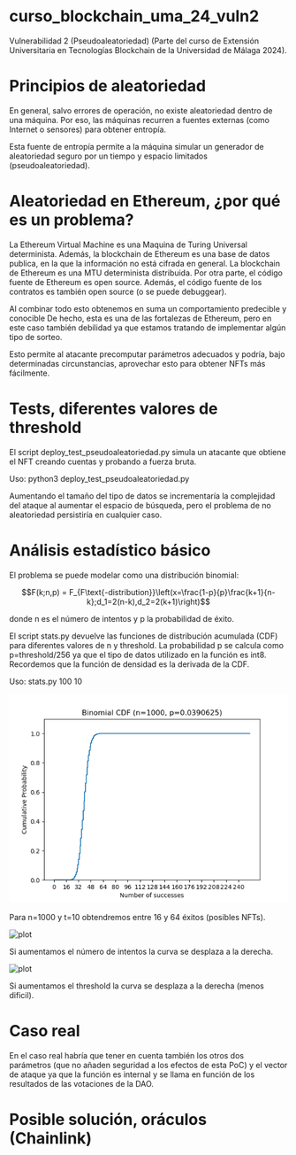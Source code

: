 # curso_blockchain_uma_24_vuln2
Vulnerabilidad 2 (Pseudoaleatoriedad) (Parte del curso de Extensión
Universitaria en Tecnologías Blockchain de la Universidad de Málaga 2024).

# Principios de aleatoriedad

En general, salvo errores de operación, no existe aleatoriedad dentro de una máquina.
Por eso, las máquinas recurren a fuentes externas (como Internet o sensores) para
obtener entropía.

Esta fuente de entropía permite a la máquina simular un generador de aleatoriedad
seguro por un tiempo y espacio limitados (pseudoaleatoriedad).

# Aleatoriedad en Ethereum, ¿por qué es un problema?

La Ethereum Virtual Machine es una Maquina de Turing Universal determinista.
Además, la blockchain de Ethereum es una base de datos publica, en la que la
información no está cifrada en general.
La blockchain de Ethereum es una MTU determinista distribuida.
Por otra parte, el código fuente de Ethereum es open source.
Además, el código fuente de los contratos es también open source (o se puede debuggear).

Al combinar todo esto obtenemos en suma un comportamiento predecible y conocible
De hecho, esta es una de las fortalezas de Ethereum, pero en este caso también debilidad
ya que estamos tratando de implementar algún tipo de sorteo.

Esto permite al atacante precomputar parámetros adecuados y podría, bajo
determinadas circunstancias, aprovechar esto para obtener NFTs más
fácilmente.

# Tests, diferentes valores de threshold

El script deploy_test_pseudoaleatoriedad.py simula un atacante que obtiene el
NFT creando cuentas y probando a fuerza bruta.

Uso:
python3 deploy_test_pseudoaleatoriedad.py

Aumentando el tamaño del tipo de datos se incrementaría la complejidad del ataque
al aumentar el espacio de búsqueda, pero el problema de no aleatoriedad
persistiría en cualquier caso.

# Análisis estadístico básico

El problema se puede modelar como una distribución binomial:

$$F(k;n,p) = F_{F\text{-distribution}}\left(x=\frac{1-p}{p}\frac{k+1}{n-k};d_1=2(n-k),d_2=2(k+1)\right)$$

donde n es el número de intentos y p la probabilidad de éxito.

El script stats.py devuelve las funciones de distribución acumulada (CDF) para
diferentes valores de n y threshold. La probabilidad p se calcula como
p=threshold/256 ya que el tipo de datos utilizado en la función es int8.
Recordemos que la función de densidad es la derivada de la CDF.

Uso:
stats.py 100 10

![plot](./img/n1000_t10.png)

Para n=1000 y t=10 obtendremos entre 16 y 64 éxitos (posibles NFTs).

![plot](./img/n2000_t10.png.png)

Si aumentamos el número de intentos la curva se desplaza a la derecha.

![plot](./img/n2000_t16.png.png)

Si aumentamos el threshold la curva se desplaza a la derecha (menos dificil).

# Caso real

En el caso real habría que tener en cuenta también los otros dos parámetros
(que no añaden seguridad a los efectos de esta PoC) y el vector de ataque
ya que la función es internal y se llama en función de los resultados
de las votaciones de la DAO.

# Posible solución, oráculos (Chainlink)


